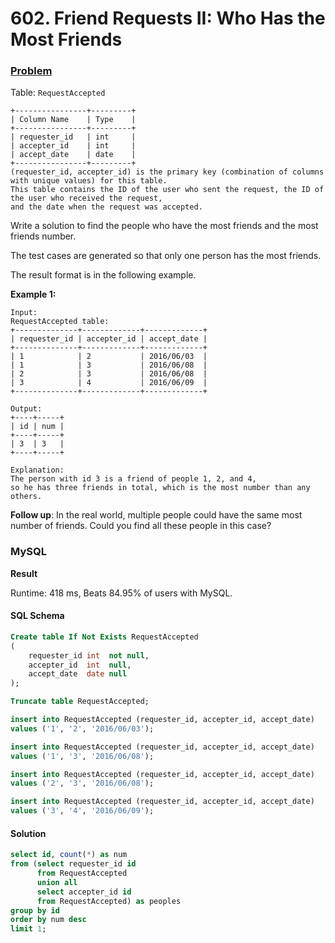 # 602. Friend Requests II: Who Has the Most Friends

### [Problem](https://leetcode.com/problems/friend-requests-ii-who-has-the-most-friends/description/)

Table: `RequestAccepted`

```
+----------------+---------+
| Column Name    | Type    |
+----------------+---------+
| requester_id   | int     |
| accepter_id    | int     |
| accept_date    | date    |
+----------------+---------+
(requester_id, accepter_id) is the primary key (combination of columns with unique values) for this table.
This table contains the ID of the user who sent the request, the ID of the user who received the request,
and the date when the request was accepted.
```

Write a solution to find the people who have the most friends and the most friends number.

The test cases are generated so that only one person has the most friends.

The result format is in the following example.

**Example 1:**

```
Input:
RequestAccepted table:
+--------------+-------------+-------------+
| requester_id | accepter_id | accept_date |
+--------------+-------------+-------------+
| 1            | 2           | 2016/06/03  |
| 1            | 3           | 2016/06/08  |
| 2            | 3           | 2016/06/08  |
| 3            | 4           | 2016/06/09  |
+--------------+-------------+-------------+

Output:
+----+-----+
| id | num |
+----+-----+
| 3  | 3   |
+----+-----+

Explanation:
The person with id 3 is a friend of people 1, 2, and 4,
so he has three friends in total, which is the most number than any others.
```

**Follow up**: In the real world, multiple people could have the same most number of friends.
Could you find all these people in this case?

### MySQL

**Result**

Runtime: 418 ms, Beats 84.95% of users with MySQL.

#### SQL Schema

```sql
Create table If Not Exists RequestAccepted
(
    requester_id int  not null,
    accepter_id  int  null,
    accept_date  date null
);

Truncate table RequestAccepted;

insert into RequestAccepted (requester_id, accepter_id, accept_date)
values ('1', '2', '2016/06/03');

insert into RequestAccepted (requester_id, accepter_id, accept_date)
values ('1', '3', '2016/06/08');

insert into RequestAccepted (requester_id, accepter_id, accept_date)
values ('2', '3', '2016/06/08');

insert into RequestAccepted (requester_id, accepter_id, accept_date)
values ('3', '4', '2016/06/09');
```

#### Solution

```sql
select id, count(*) as num
from (select requester_id id
      from RequestAccepted
      union all
      select accepter_id id
      from RequestAccepted) as peoples
group by id
order by num desc
limit 1;
```
